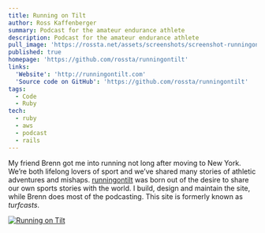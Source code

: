 ```yaml
---
title: Running on Tilt
author: Ross Kaffenberger
summary: Podcast for the amateur endurance athlete
description: Podcast for the amateur endurance athlete
pull_image: 'https://rossta.net/assets/screenshots/screenshot-runningontilt.png'
published: true
homepage: 'https://github.com/rossta/runningontilt'
links:
  'Website': 'http://runningontilt.com'
  'Source code on GitHub': 'https://github.com/rossta/runningontilt'
tags:
  - Code
  - Ruby
tech:
  - ruby
  - aws
  - podcast
  - rails
---
```


My friend Brenn got me into running not long after moving to New York. We’re both lifelong lovers of sport and we’ve shared many stories of athletic adventures and mishaps. [runningontilt](http://runningontilt.com) was born out of the desire to share our own sports stories with the world. I build, design and maintain the site, while Brenn does most of the podcasting. This site is formerly known as *turfcasts*.

[![Running on Tilt](screenshots/screenshot-runningontilt.png)](http://runningontilt.com)

